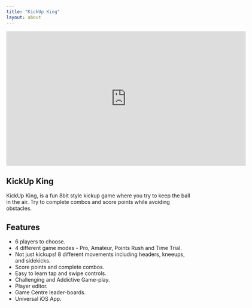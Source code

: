 ```yaml
---
title: "KickUp King"
layout: about
---
```

<!-- 16:9 aspect ratio -->
<div class="embed-responsive embed-responsive-16by9">
  <iframe width="640" height="360" src="https://www.youtube.com/embed/dmhVtaKuhgM" frameborder="0"></iframe>
</div>

<h2>KickUp King</h2>

KickUp King, is a fun 8bit style kickup game where you try to keep the ball in the air. Try to complete combos and score points while avoiding obstacles. 

<h2>Features</h2>

<ul>
<li>6 players to choose.</li>
<li>4 different game modes - Pro, Amateur, Points Rush and Time Trial.</li>
<li>Not just kickups! 8 different movements including headers, kneeups, and sidekicks.</li>
<li>Score points and complete combos.</li>  
<li>Easy to learn tap and swipe controls.</li>
<li>Challenging and Addictive Game-play.</li>
<li>Player editor.</li>
<li>Game Centre leader-boards.</li>
<li>Universal iOS App.</li>
</ul>

<!--
<h2>Download</h2>
You can download KickUp King on the <a href="https://itunes.apple.com/gb/app/kickup-king/id918853912?mt=8" title="">iOS App Store</a>.
-->

